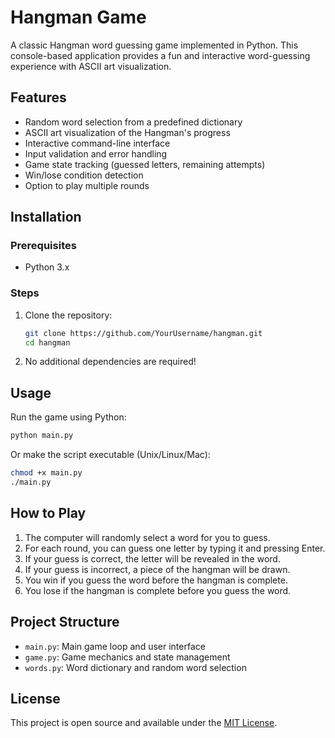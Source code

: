 # Hangman Game

A classic Hangman word guessing game implemented in Python. This console-based application provides a fun and interactive word-guessing experience with ASCII art visualization.

## Features

- Random word selection from a predefined dictionary
- ASCII art visualization of the Hangman's progress
- Interactive command-line interface
- Input validation and error handling
- Game state tracking (guessed letters, remaining attempts)
- Win/lose condition detection
- Option to play multiple rounds

## Installation

### Prerequisites
- Python 3.x

### Steps

1. Clone the repository:
   ```bash
   git clone https://github.com/YourUsername/hangman.git
   cd hangman
   ```

2. No additional dependencies are required!

## Usage

Run the game using Python:

```bash
python main.py
```

Or make the script executable (Unix/Linux/Mac):

```bash
chmod +x main.py
./main.py
```

## How to Play

1. The computer will randomly select a word for you to guess.
2. For each round, you can guess one letter by typing it and pressing Enter.
3. If your guess is correct, the letter will be revealed in the word.
4. If your guess is incorrect, a piece of the hangman will be drawn.
5. You win if you guess the word before the hangman is complete.
6. You lose if the hangman is complete before you guess the word.

## Project Structure

- `main.py`: Main game loop and user interface
- `game.py`: Game mechanics and state management
- `words.py`: Word dictionary and random word selection

## License

This project is open source and available under the [MIT License](LICENSE).

